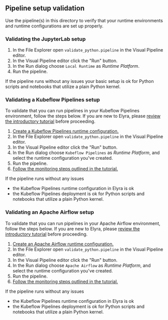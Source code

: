 <!--
{% comment %}
Copyright 2018-2020 Elyra Authors

Licensed under the Apache License, Version 2.0 (the "License");
you may not use this file except in compliance with the License.
You may obtain a copy of the License at

http://www.apache.org/licenses/LICENSE-2.0

Unless required by applicable law or agreed to in writing, software
distributed under the License is distributed on an "AS IS" BASIS,
WITHOUT WARRANTIES OR CONDITIONS OF ANY KIND, either express or implied.
See the License for the specific language governing permissions and
limitations under the License.
{% endcomment %}
-->
## Pipeline setup validation

Use the pipeline(s) in this directory to verify that your runtime environments and runtime configurations are set up properly.

### Validating the JupyterLab setup

1. In the File Explorer open `validate_python.pipeline` in the Visual Pipeline editor.
1. In the Visual Pipeline editor click the "Run" button.
1. In the Run dialog choose `Local Runtime` as _Runtime Platform_.
1. Run the pipeline.

If the pipeline runs without any issues your basic setup is ok for Python scripts and notebooks that utilize a plain Python kernel.

### Validating a Kubeflow Pipelines setup

To validate that you can run pipelines in your Kubeflow Pipelines environment, follow the steps below. If you are new to Elyra, please [review the introductory tutorial](https://github.com/elyra-ai/examples/tree/master/pipelines/hello_world_kubeflow_pipelines) before proceeding.

1. [Create a Kubeflow Pipelines runtime configuration.](https://elyra.readthedocs.io/en/stable/user_guide/runtime-conf.html)
1. In the File Explorer open `validate_python.pipeline` in the Visual Pipeline editor.
1. In the Visual Pipeline editor click the "Run" button.
1. In the Run dialog choose `Kubeflow Pipelines` as _Runtime Platform_, and select the runtime configuration you've created.
1. Run the pipeline.
1. [Follow the monitoring steps outlined in the tutorial.](https://github.com/elyra-ai/examples/tree/master/pipelines/hello_world_kubeflow_pipelines#monitoring-a-pipeline-run)

If the pipeline runs without any issues
- the Kubeflow Pipelines runtime configuration in Elyra is ok
- the Kubeflow Pipelines deployment is ok for Python scripts and notebooks that utilize a plain Python kernel.

### Validating an Apache Airflow setup

To validate that you can run pipelines in your Apache Airflow environment, follow the steps below. If you are new to Elyra, please [review the introductory tutorial](https://github.com/elyra-ai/examples/tree/master/pipelines/hello_world_apache_airflow) before proceeding.

1. [Create an Apache Airflow runtime configuration.](https://elyra.readthedocs.io/en/stable/user_guide/runtime-conf.html)
1. In the File Explorer open `validate_python.pipeline` in the Visual Pipeline editor.
1. In the Visual Pipeline editor click the "Run" button.
1. In the Run dialog choose `Apache Airflow` as _Runtime Platform_, and select the runtime configuration you've created.
1. Run the pipeline.
1. [Follow the monitoring steps outlined in the tutorial.](https://github.com/elyra-ai/examples/tree/master/pipelines/hello_world_apache_airflow#running-a-notebook-pipeline-on-apache-airflow)

If the pipeline runs without any issues
- the Kubeflow Pipelines runtime configuration in Elyra is ok
- the Kubeflow Pipelines deployment is ok for Python scripts and notebooks that utilize a plain Python kernel.